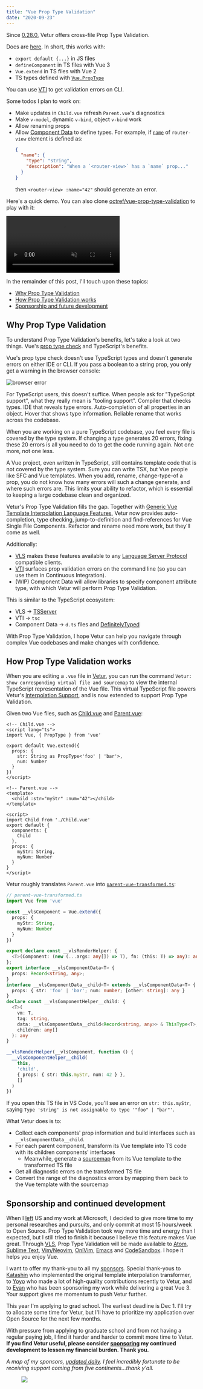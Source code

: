 ```yaml
---
title: "Vue Prop Type Validation"
date: "2020-09-23"
---
```


Since [0.28.0](https://github.com/vuejs/vetur/releases/tag/v0.28.0), Vetur offers cross-file Prop Type Validation.

Docs are [here](https://vuejs.github.io/vetur/interpolation.html#prop-type-validation). In short, this works with:

- `export default {...}` in JS files
- `defineComponent` in TS files with Vue 3
- `Vue.extend` in TS files with Vue 2
- TS types defined with [`Vue.PropType`](https://vuejs.org/v2/guide/typescript.html#Annotating-Props)

You can use [VTI](https://vuejs.github.io/vetur/vti.html) to get validation errors on CLI.

Some todos I plan to work on:

- Make updates in `Child.vue` refresh `Parent.vue`'s diagnostics
- Make `v-model`, dynamic `v-bind`, object `v-bind` work
- Allow renaming props
- Allow [Component Data](https://vuejs.github.io/vetur/component-data.html) to define types. For example, if [`name`](https://router.vuejs.org/api/#name) of `router-view` element is defined as:
  ```json
  {
    "name": {
      "type": "string",
      "description": "When a `<router-view>` has a `name` prop..."
    }
  }
  ```
  then `<router-view> :name="42"` should generate an error.

Here's a quick demo. You can also clone [octref/vue-prop-type-validation](https://github.com/octref/vue-prop-type-validation) to play with it:

<video autoplay loop muted playsinline controls>
  <source src="/vue-prop-type-validation/vue-prop-type-validation.mp4" type="video/mp4">
</video>

In the remainder of this post, I'll touch upon these topics:

- [Why Prop Type Validation](#why-prop-type-validation)
- [How Prop Type Validation works](#how-prop-type-validation-works)
- [Sponsorship and future development](#sponsorship-and-continued-development)

## Why Prop Type Validation

To understand Prop Type Validation's benefits, let's take a look at two things. Vue's [prop type check](https://vuejs.org/v2/guide/components-props.html#Type-Checks) and TypeScript's benefits.

Vue's prop type check doesn't use TypeScript types and doesn't generate errors on either IDE or CLI. If you pass a boolean to a string prop, you only get a warning in the browser console:

![browser error](/vue-prop-type-validation/vue-prop-type-check-error.png)

For TypeScript users, this doesn't suffice. When people ask for "TypeScript support", what they really mean is "tooling support". Compiler that checks types. IDE that reveals type errors. Auto-completion of all properties in an object. Hover that shows type information. Reliable rename that works across the codebase. 

When you are working on a pure TypeScript codebase, you feel every file is covered by the type system. If changing a type generates 20 errors, fixing these 20 errors is all you need to do to get the code running again. Not one more, not one less.

A Vue project, even written in TypeScript, still contains template code that is not covered by the type system. Sure you can write TSX, but Vue people like SFC and Vue templates. When you add, rename, change-type-of a prop, you do not know how many errors will such a change generate, and where such errors are. This limits your ability to refactor, which is essential to keeping a large codebase clean and organized.

Vetur's Prop Type Validation fills the gap. Together with [Generic Vue Template Interpolation Language Features](/generic-vue-template-interpolation-language-features), Vetur now provides auto-completion, type checking, jump-to-definition and find-references for Vue Single File Components. Refactor and rename need more work, but they'll come as well.

Additionally:

- [VLS](https://www.npmjs.com/package/vls) makes these features available to any [Language Server Protocol](https://microsoft.github.io/language-server-protocol/) compatible clients.
- [VTI](https://www.npmjs.com/package/vti) surfaces prop validation errors on the command line (so you can use them in Continuous Integration).
- (WIP) Component Data will allow libraries to specify component attribute type, with which Vetur will perform Prop Type Validation.

This is similar to the TypeScript ecosystem:

- VLS -> [TSServer](https://github.com/Microsoft/TypeScript/wiki/Standalone-Server-(tsserver))
- VTI -> `tsc`
- Component Data -> `d.ts` files and [DefinitelyTyped](https://github.com/DefinitelyTyped/DefinitelyTyped)

With Prop Type Validation, I hope Vetur can help you navigate through complex Vue codebases and make changes with confidence.

## How Prop Type Validation works

When you are editing a `.vue` file in [Vetur](https://github.com/vuejs/vetur), you can run the command `Vetur: Show corresponding virtual file and sourcemap` to view the internal TypeScript representation of the Vue file. This virtual TypeScript file powers Vetur's [Interpolation Support](https://vuejs.github.io/vetur/interpolation.html), and is now extended to support Prop Type Validation.

Given two Vue files, such as [Child.vue](https://github.com/octref/vue-prop-type-validation/blob/master/src/Child.vue) and [Parent.vue](https://github.com/octref/vue-prop-type-validation/blob/master/src/Parent.vue):

```vue
<!-- Child.vue -->
<script lang="ts">
import Vue, { PropType } from 'vue'

export default Vue.extend({
  props: {
    str: String as PropType<'foo' | 'bar'>,
    num: Number
  }
})
</script>
```

```vue
<!-- Parent.vue -->
<template>
  <child :str="myStr" :num="42"></child>
</template>

<script>
import Child from './Child.vue'
export default {
  components: {
    Child
  },
  props: {
    myStr: String,
    myNum: Number
  }
}
</script>
```

Vetur roughly translates `Parent.vue` into [`parent-vue-transformed.ts`](https://github.com/octref/vue-prop-type-validation/blob/master/src/parent-vue-transformed.ts):

```ts
// parent-vue-transformed.ts
import Vue from 'vue'

const __vlsComponent = Vue.extend({
  props: {
    myStr: String,
    myNum: Number
  }
})

export declare const __vlsRenderHelper: {
  <T>(Component: (new (...args: any[]) => T), fn: (this: T) => any): any;
};
export interface __vlsComponentData<T> {
  props: Record<string, any>;
}
interface __vlsComponentData__child<T> extends __vlsComponentData<T> {
  props: { str: 'foo' | 'bar'; num: number; [other: string]: any }
}
declare const __vlsComponentHelper__child: {
  <T>(
    vm: T,
    tag: string,
    data: __vlsComponentData__child<Record<string, any>> & ThisType<T>,
    children: any[]
  ): any
}

__vlsRenderHelper(__vlsComponent, function () {
  __vlsComponentHelper__child(
    this,
    'child',
    { props: { str: this.myStr, num: 42 } },
    []
  )
})
```

If you open this TS file in VS Code, you'll see an error on `str: this.myStr`, saying `Type 'string' is not assignable to type '"foo" | "bar"'`.

What Vetur does is to:
- Collect each components' prop information and build interfaces such as `__vlsComponentData__child`. 
- For each parent component, transform its Vue template into TS code with its children components' interfaces
  - Meanwhile, generate a [sourcemap](https://blog.matsu.io/generic-vue-template-interpolation-language-features#problems) from its Vue template to the transformed TS file
- Get all diagnostic errors on the transformed TS file
- Convert the range of the diagnostics errors by mapping them back to the Vue template with the sourcemap

## Sponsorship and continued development

When I [left](https://blog.matsu.io/on-leaving) US and my work at Microsoft, I decided to give more time to my personal researches and pursuits, and only commit at most 15 hours/week to Open Source. Prop Type Validation took way more time and energy than I expected, but I still tried to finish it because I believe this feature makes Vue great. Through [VLS](https://www.npmjs.com/package/vls), Prop Type Validation will be made available to [Atom](https://atom.io/packages/ide-vue), [Sublime Text](https://packagecontrol.io/packages/LSP-vue), [Vim/Neovim](https://github.com/neoclide/coc-vetur), [OniVim](https://github.com/onivim/oni2/issues/1058), [Emacs](https://github.com/emacs-lsp/lsp-mode) and [CodeSandbox](https://codesandbox.io/post/announcing-codesandbox-v3). I hope it helps you enjoy Vue.

I want to offer my thank-you to all my [sponsors](https://matsu.io/sponsors). Special thank-yous to [Katashin](https://github.com/ktsn) who implemented the original template interpolation transformer, to [Yoyo](https://github.com/yoyo930021) who made a lot of high-quality contributions recently to Vetur, and to [Evan](https://github.com/yyx990803) who has been sponsoring my work while delivering a great Vue 3. Your support gives me momentum to push Vetur further.

This year I'm applying to grad school. The earliest deadline is Dec 1. I'll try to allocate some time for Vetur, but I'll have to prioritize my application over Open Source for the next few months.

With pressure from applying to graduate school and from not having a regular paying job, I find it harder and harder to commit more time to Vetur. **If you find Vetur useful, please consider [sponsoring](https://github.com/sponsors/octref) my continued development to lessen  my financial burden. Thank you.**

*A map of my sponsors, [updated daily](https://github.com/octref/sponsors-map). I feel incredibly fortunate to be receiving support coming from five continents...thank y'all.*

<figure>
  <a target="_blank" href="https://matsu.io/sponsors">
    <img src="/vue-prop-type-validation/sponsors.png" />
  </a>
</figure>
